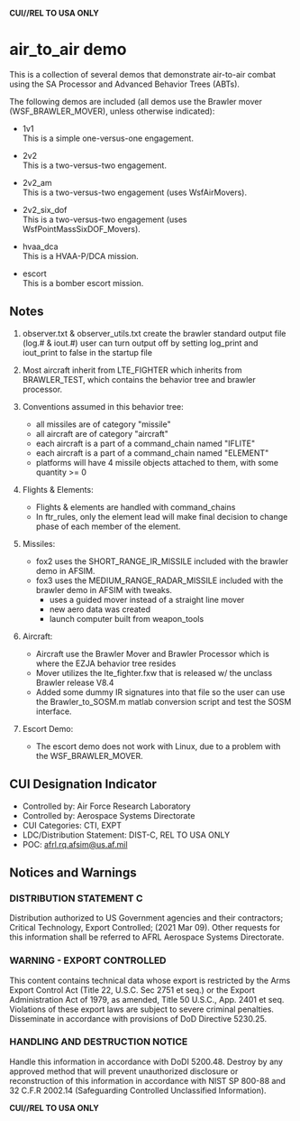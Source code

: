 **CUI//REL TO USA ONLY**

# air_to_air demo

This is a collection of several demos that demonstrate air-to-air combat using
the SA Processor and Advanced Behavior Trees (ABTs).

The following demos are included (all demos use the Brawler mover 
(WSF_BRAWLER_MOVER), unless otherwise indicated): 

* 1v1  
      This is a simple one-versus-one engagement.

* 2v2  
      This is a two-versus-two engagement.

* 2v2_am  
      This is a two-versus-two engagement (uses WsfAirMovers).

* 2v2_six_dof  
      This is a two-versus-two engagement (uses WsfPointMassSixDOF_Movers).

* hvaa_dca  
      This is a HVAA-P/DCA mission.

* escort  
      This is a bomber escort mission.

## Notes

1. observer.txt & observer_utils.txt create the brawler standard output file
(log.# & iout.#) user can turn output off by setting log_print and iout_print
to false in the startup file

1. Most aircraft inherit from LTE_FIGHTER which inherits from BRAWLER_TEST,
which contains the behavior tree and brawler processor.

1. Conventions assumed in this behavior tree:
   - all missiles are of category "missile"
   - all aircraft are of category "aircraft"
   - each aircraft is a part of a command_chain named "IFLITE"
   - each aircraft is a part of a command_chain named "ELEMENT"
   - platforms will have 4 missile objects attached to them, with
      some quantity >= 0

1. Flights & Elements: 
   - Flights & elements are handled with command_chains
   - In ftr_rules, only the element lead will make final decision to change
     phase of each member of the element.

1. Missiles:
   - fox2 uses the SHORT_RANGE_IR_MISSILE included with the brawler demo
     in AFSIM.
   - fox3 uses the MEDIUM_RANGE_RADAR_MISSILE included with the brawler
     demo in AFSIM with tweaks.
       - uses a guided mover instead of a straight line mover
       - new aero data was created
       - launch computer built from weapon_tools

1. Aircraft:
   - Aircraft use the Brawler Mover and Brawler Processor which is where
     the EZJA behavior tree resides
   - Mover utilizes the lte_fighter.fxw that is released w/ the unclass
     Brawler release V8.4
   - Added some dummy IR signatures into that file so the user can use 
     the Brawler_to_SOSM.m matlab conversion script and test the SOSM
     interface.

1. Escort Demo:
   - The escort demo does not work with Linux, due to a problem with the
     WSF_BRAWLER_MOVER.

## CUI Designation Indicator
* Controlled by: Air Force Research Laboratory
* Controlled by: Aerospace Systems Directorate
* CUI Categories: CTI, EXPT
* LDC/Distribution Statement: DIST-C, REL TO USA ONLY
* POC: afrl.rq.afsim@us.af.mil

## Notices and Warnings

### DISTRIBUTION STATEMENT C
Distribution authorized to US Government agencies and their contractors;
Critical Technology, Export Controlled; (2021 Mar 09). Other requests for this
information shall be referred to AFRL Aerospace Systems Directorate.

### WARNING - EXPORT CONTROLLED
This content contains technical data whose export is restricted by the Arms
Export Control Act (Title 22, U.S.C. Sec 2751 et seq.) or the Export
Administration Act of 1979, as amended, Title 50 U.S.C., App. 2401 et seq.
Violations of these export laws are subject to severe criminal penalties.
Disseminate in accordance with provisions of DoD Directive 5230.25.

### HANDLING AND DESTRUCTION NOTICE
Handle this information in accordance with DoDI 5200.48. Destroy by any
approved method that will prevent unauthorized disclosure or reconstruction of
this information in accordance with NIST SP 800-88 and 32 C.F.R 2002.14
(Safeguarding Controlled Unclassified Information).

**CUI//REL TO USA ONLY**

